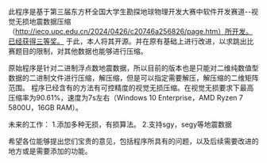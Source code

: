 此程序是基于第三届东方杯全国大学生勘探地球物理开发大赛中软件开发赛道--视觉无损地震数据压缩（http://ieco.upc.edu.cn/2024/0426/c20746a256826/page.htm）所开发。已经获得三等奖。
于此，本人将其开源。并在原有基础上进行改进，以求跳出比赛题目的限制，对其他数据也能够进行压缩。

原始程序是针对二进制浮点数地震数据，所以目前的版本也是只能对二维纯数值型数据的二进制文件进行压缩，解压缩，但是可以指定需要解压，解压缩的二维矩阵范围。
程序已经含有的方法有可控精度的视觉无损压缩。在视觉无损要求下最高压缩率为90.61%，速度为7s左右（Windows 10 Enterprise，AMD Ryzen 7 5800U，16GB RAM）。


未来的工作：
1.添加多种无损，有损算法。
2.支持sgy，segy等地震数据



希望各位能够提出您们宝贵的意见，包括程序所具有的问题，以及后续需要改进的地方或是需要添加的功能。
